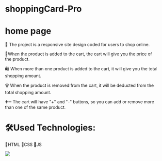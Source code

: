 <h1>shoppingCard-Pro</h1>
<h1>home page</h1>

🚀 The project is a responsive site design coded for users to shop online. 

🛒When the product is added to the cart, the cart will give you the price of the product. 

🛍 When more than one product is added to the cart, it will give you the total shopping amount. 

🗑 When the product is removed from the cart, it will be deducted from the total shopping amount. 

➕➖ The cart will have "+" and "-" buttons, so you can add or remove more than one of the same product.

<h1>🛠Used Technologies:</h1>

📌HTML
📌CSS
📌JS


<img src="./shopping-img/shoppingCard.gif"/>
